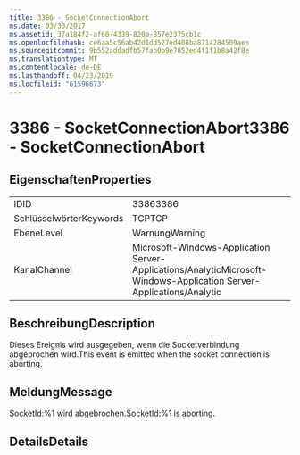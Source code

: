 ```yaml
---
title: 3386 - SocketConnectionAbort
ms.date: 03/30/2017
ms.assetid: 37a184f2-af60-4339-820a-857e2375cb1c
ms.openlocfilehash: ce6aa5c56ab42d1dd527ed408ba8714284509aee
ms.sourcegitcommit: 9b552addadfb57fab0b9e7852ed4f1f1b8a42f8e
ms.translationtype: MT
ms.contentlocale: de-DE
ms.lasthandoff: 04/23/2019
ms.locfileid: "61596673"
---
```

# <a name="3386---socketconnectionabort"></a><span data-ttu-id="d9050-102">3386 - SocketConnectionAbort</span><span class="sxs-lookup"><span data-stu-id="d9050-102">3386 - SocketConnectionAbort</span></span>
## <a name="properties"></a><span data-ttu-id="d9050-103">Eigenschaften</span><span class="sxs-lookup"><span data-stu-id="d9050-103">Properties</span></span>  
  
|||  
|-|-|  
|<span data-ttu-id="d9050-104">ID</span><span class="sxs-lookup"><span data-stu-id="d9050-104">ID</span></span>|<span data-ttu-id="d9050-105">3386</span><span class="sxs-lookup"><span data-stu-id="d9050-105">3386</span></span>|  
|<span data-ttu-id="d9050-106">Schlüsselwörter</span><span class="sxs-lookup"><span data-stu-id="d9050-106">Keywords</span></span>|<span data-ttu-id="d9050-107">TCP</span><span class="sxs-lookup"><span data-stu-id="d9050-107">TCP</span></span>|  
|<span data-ttu-id="d9050-108">Ebene</span><span class="sxs-lookup"><span data-stu-id="d9050-108">Level</span></span>|<span data-ttu-id="d9050-109">Warnung</span><span class="sxs-lookup"><span data-stu-id="d9050-109">Warning</span></span>|  
|<span data-ttu-id="d9050-110">Kanal</span><span class="sxs-lookup"><span data-stu-id="d9050-110">Channel</span></span>|<span data-ttu-id="d9050-111">Microsoft-Windows-Application Server-Applications/Analytic</span><span class="sxs-lookup"><span data-stu-id="d9050-111">Microsoft-Windows-Application Server-Applications/Analytic</span></span>|  
  
## <a name="description"></a><span data-ttu-id="d9050-112">Beschreibung</span><span class="sxs-lookup"><span data-stu-id="d9050-112">Description</span></span>  
 <span data-ttu-id="d9050-113">Dieses Ereignis wird ausgegeben, wenn die Socketverbindung abgebrochen wird.</span><span class="sxs-lookup"><span data-stu-id="d9050-113">This event is emitted when the socket connection is aborting.</span></span>  
  
## <a name="message"></a><span data-ttu-id="d9050-114">Meldung</span><span class="sxs-lookup"><span data-stu-id="d9050-114">Message</span></span>  
 <span data-ttu-id="d9050-115">SocketId:%1 wird abgebrochen.</span><span class="sxs-lookup"><span data-stu-id="d9050-115">SocketId:%1 is aborting.</span></span>  
  
## <a name="details"></a><span data-ttu-id="d9050-116">Details</span><span class="sxs-lookup"><span data-stu-id="d9050-116">Details</span></span>
